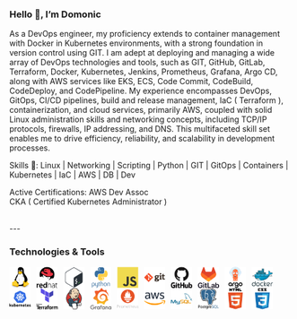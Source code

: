 ### Hello :wave:, I’m Domonic
As a DevOps engineer, my proficiency extends to container management with Docker in Kubernetes environments, with a strong foundation in version control using GIT. I am adept at deploying and managing a wide array of DevOps technologies and tools, such as GIT, GitHub, GitLab, Terraform, Docker, Kubernetes, Jenkins, Prometheus, Grafana, Argo CD, along with AWS services like EKS, ECS, Code Commit, CodeBuild, CodeDeploy, and CodePipeline. My experience encompasses DevOps, GitOps, CI/CD pipelines, build and release management, IaC ( Terraform ), containerization, and cloud services, primarily AWS, coupled with solid Linux administration skills and networking concepts, including TCP/IP protocols, firewalls, IP addressing, and DNS. This multifaceted skill set enables me to drive efficiency, reliability, and scalability in development processes.


Skills :toolbox:: Linux | Networking | Scripting | Python | GIT | GitOps | Containers | Kubernetes | IaC | AWS | DB | Dev

Active Certifications: AWS Dev Assoc 
<br>
CKA ( Certified Kubernetes Administrator )

<br>
---

### Technologies & Tools
 
<img align="left" alt="Java" width="38px" style="padding-right: 10px;" src="https://github.com/devicons/devicon/blob/v2.16.0/icons/linux/linux-original.svg" />
<img align="left" alt="Java" width="38px" style="padding-right: 10px;" src="https://github.com/devicons/devicon/blob/v2.16.0/icons/redhat/redhat-original-wordmark.svg" />
<img align="left" alt="Java" width="38px" style="padding-right: 10px;" src="https://github.com/devicons/devicon/blob/v2.16.0/icons/bash/bash-original.svg" />
<img align="left" alt="Java" width="38px" style="padding-right: 10px;" src="https://github.com/devicons/devicon/blob/v2.16.0/icons/python/python-original-wordmark.svg" />
<img align="left" alt="Java" width="38px" style="padding-right: 10px;" src="https://github.com/devicons/devicon/blob/v2.16.0/icons/javascript/javascript-original.svg" />
<img align="left" alt="Java" width="38px" style="padding-right: 10px;" src="https://github.com/devicons/devicon/blob/v2.16.0/icons/git/git-original-wordmark.svg" />
<img align="left" alt="Java" width="38px" style="padding-right: 10px;" src="https://github.com/devicons/devicon/blob/v2.16.0/icons/github/github-original-wordmark.svg" />
<img align="left" alt="Java" width="38px" style="padding-right: 10px;" src="https://github.com/devicons/devicon/blob/v2.16.0/icons/gitlab/gitlab-original-wordmark.svg" />
<img align="left" alt="Java" width="38px" style="padding-right: 10px;" src="https://github.com/devicons/devicon/blob/v2.16.0/icons/argocd/argocd-original-wordmark.svg" />
<img align="left" alt="Java" width="38px" style="padding-right: 10px;" src="https://github.com/devicons/devicon/blob/v2.16.0/icons/docker/docker-original-wordmark.svg" />
<img align="left" alt="Java" width="38px" style="padding-right: 10px;" src="https://github.com/devicons/devicon/blob/v2.16.0/icons/kubernetes/kubernetes-original-wordmark.svg" />
<img align="left" alt="Java" width="38px" style="padding-right: 10px;" src="https://github.com/devicons/devicon/blob/v2.16.0/icons/terraform/terraform-original-wordmark.svg" />
<img align="left" alt="Java" width="38px" style="padding-right: 10px;" src="https://github.com/devicons/devicon/blob/v2.16.0/icons/jenkins/jenkins-original.svg" />
<img align="left" alt="Java" width="38px" style="padding-right: 10px;" src="https://github.com/devicons/devicon/blob/v2.16.0/icons/grafana/grafana-original-wordmark.svg" />
<img align="left" alt="Java" width="38px" style="padding-right: 10px;" src="https://github.com/devicons/devicon/blob/v2.16.0/icons/prometheus/prometheus-original-wordmark.svg" />
<img align="left" alt="Java" width="38px" style="padding-right: 10px;" src="https://github.com/devicons/devicon/blob/v2.16.0/icons/amazonwebservices/amazonwebservices-original-wordmark.svg" />
<img align="left" alt="Java" width="38px" style="padding-right: 10px;" src="https://github.com/devicons/devicon/blob/v2.16.0/icons/mysql/mysql-original-wordmark.svg" />
<img align="left" alt="Java" width="38px" style="padding-right: 10px;" src="https://github.com/devicons/devicon/blob/v2.16.0/icons/postgresql/postgresql-original-wordmark.svg" />
<img align="left" alt="Java" width="38px" style="padding-right: 10px;" src="https://github.com/devicons/devicon/blob/v2.16.0/icons/html5/html5-original-wordmark.svg" />
<img align="left" alt="Java" width="38px" style="padding-right: 10px;" src="https://github.com/devicons/devicon/blob/v2.16.0/icons/css3/css3-original-wordmark.svg" />





<!--
**domonic/domonic** is a ✨ _special_ ✨ repository because its `README.md` (this file) appears on your GitHub profile.

Here are some ideas to get you started:

- 🔭 I’m currently working on ...
- 🌱 I’m currently learning ...
- 👯 I’m looking to collaborate on ...
- 🤔 I’m looking for help with ...
- 💬 Ask me about ...
- 📫 How to reach me: ...
- 😄 Pronouns: ...
- ⚡ Fun fact: ...
-->
